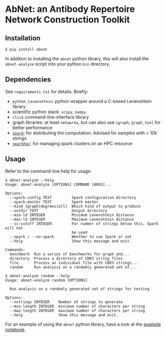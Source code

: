 # AbNet: an Antibody Repertoire Network Construction Toolkit

## Installation
```
$ pip install abnet
```

In addition to installing the `abnet` python library, this will also install the `abnet-analyze` script into your python `bin` directory. 

## Dependencies
See `requirements.txt` for details. Briefly: 

* `python_Levenshtein`: python wrapper around a C-based Levenshtein library
* scientific python stack: `scipy`, `numpy`
* `click` command-line-interface library 
* graph libraries: at least `networkx`, but can also use `igraph`, `graph_tool` for better performance
* [`spark`](http://spark.apache.org): for distributing the computation. Advised for samples with > 10k strings
* [`sparkhpc`](https://github.com/rokroskar/sparkhpc): for managing spark clusters on an HPC resource

## Usage

Refer to the command-line help for usage: 

```
$ abnet-analyze --help
Usage: abnet-analyze [OPTIONS] COMMAND [ARGS]...

Options:
  --spark-config TEXT         Spark configuration directory
  --spark-master TEXT         Spark master
  --kind [graph|degrees|all]  Which kind of output to produce
  --outdir TEXT               Output directory
  --min-ld INTEGER            Minimum Levenshtein distance
  --max-ld INTEGER            Maximum Levenshtein distance
  --sc-cutoff INTEGER         For number of strings below this, Spark will not
                              be used
  --spark / --no-spark        Whether to use Spark or not
  --help                      Show this message and exit.

Commands:
  benchmark  Run a series of benchmarks for graph and...
  directory  Process a directory of CDR3 string files
  file       Process an individual file with CDR3 strings...
  random     Run analysis on a randomly generated set of...

$ abnet-analyze random --help
Usage: abnet-analyze random [OPTIONS]

  Run analysis on a randomly generated set of strings for testing

Options:
  --nstrings INTEGER    Number of strings to generate
  --min-length INTEGER  minimum number of characters per string
  --max-length INTEGER  maximum number of characters per string
  --help                Show this message and exit.
```

For an example of using the `abnet` python library, have a look at the [example notebook](notebooks/example_workflow.ipynb).



